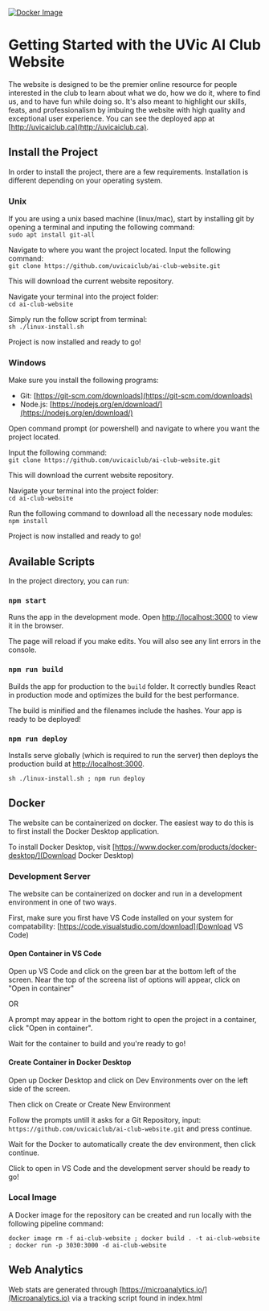 [![Docker Image](https://github.com/henryclw/ai-club-website/actions/workflows/docker-image-build-push.yml/badge.svg)](https://github.com/henryclw/ai-club-website/actions/workflows/docker-image-build-push.yml)

# Getting Started with the UVic AI Club Website

The website is designed to be the premier online resource for people interested in the club to learn about what we do, how we do it, where to find us, and to have fun while doing so. It's also meant to highlight our skills, feats, and professionalism by imbuing the website with high quality and exceptional user experience. You can see the deployed app at [http://uvicaiclub.ca](http://uvicaiclub.ca).

## Install the Project

In order to install the project, there are a few requirements. Installation is different depending on your operating system.

### Unix

If you are using a unix based machine (linux/mac), start by installing git by opening a terminal and inputing the following command:<br />
`sudo apt install git-all`

Navigate to where you want the project located. Input the following command:<br />
`git clone https://github.com/uvicaiclub/ai-club-website.git`

This will download the current website repository.

Navigate your terminal into the project folder:<br />
`cd ai-club-website`

Simply run the follow script from terminal:<br />
`sh ./linux-install.sh`

Project is now installed and ready to go!

### Windows

Make sure you install the following programs:

- Git: [https://git-scm.com/downloads](https://git-scm.com/downloads)
- Node.js: [https://nodejs.org/en/download/](https://nodejs.org/en/download/)

Open command prompt (or powershell) and navigate to where you want the project located.

Input the following command:<br />
`git clone https://github.com/uvicaiclub/ai-club-website.git`

This will download the current website repository.

Navigate your terminal into the project folder:<br />
`cd ai-club-website`

Run the following command to download all the necessary node modules: <br />
`npm install`

Project is now installed and ready to go!

## Available Scripts

In the project directory, you can run:

### `npm start`

Runs the app in the development mode. Open [http://localhost:3000](http://localhost:3000) to view it in the browser.

The page will reload if you make edits. You will also see any lint errors in the console.

### `npm run build`

Builds the app for production to the `build` folder. It correctly bundles React in production mode and optimizes the build for the best performance.

The build is minified and the filenames include the hashes. Your app is ready to be deployed!

### `npm run deploy`

Installs serve globally (which is required to run the server) then deploys the production build at [http://localhost:3000](http://localhost:3000).

`sh ./linux-install.sh ; npm run deploy`

## Docker

The website can be containerized on docker. The easiest way to do this is to first install the Docker Desktop application.

To install Docker Desktop, visit [https://www.docker.com/products/docker-desktop/](Download Docker Desktop)

### Development Server

The website can be containerized on docker and run in a development environment in one of two ways.

First, make sure you first have VS Code installed on your system for compatability: [https://code.visualstudio.com/download](Download VS Code)

#### Open Container in VS Code

Open up VS Code and click on the green bar at the bottom left of the screen. Near the top of the screena list of options will appear, click on "Open in container"

OR

A prompt may appear in the bottom right to open the project in a container, click "Open in container".

Wait for the container to build and you're ready to go!

#### Create Container in Docker Desktop

Open up Docker Desktop and click on Dev Environments over on the left side of the screen.

Then click on Create or Create New Environment

Follow the prompts untill it asks for a Git Repository, input: `https://github.com/uvicaiclub/ai-club-website.git` and press continue.

Wait for the Docker to automatically create the dev environment, then click continue.

Click to open in VS Code and the development server should be ready to go!

### Local Image

A Docker image for the repository can be created and run locally with the following pipeline command:

`docker image rm -f ai-club-website ; docker build . -t ai-club-website ; docker run -p 3030:3000 -d ai-club-website`

## Web Analytics

Web stats are generated through [https://microanalytics.io/](Microanalytics.io) via a tracking script found in index.html
